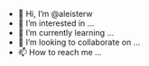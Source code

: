 - 👋 Hi, I’m @aleisterw
- 👀 I’m interested in ...
- 🌱 I’m currently learning ...
- 💞️ I’m looking to collaborate on ...
- 📫 How to reach me ...

<!---
aleisterw/aleisterw is a ✨ special ✨ repository because its `README.md` (this file) appears on your GitHub profile.
You can click the Preview link to take a look at your changes.
--->
